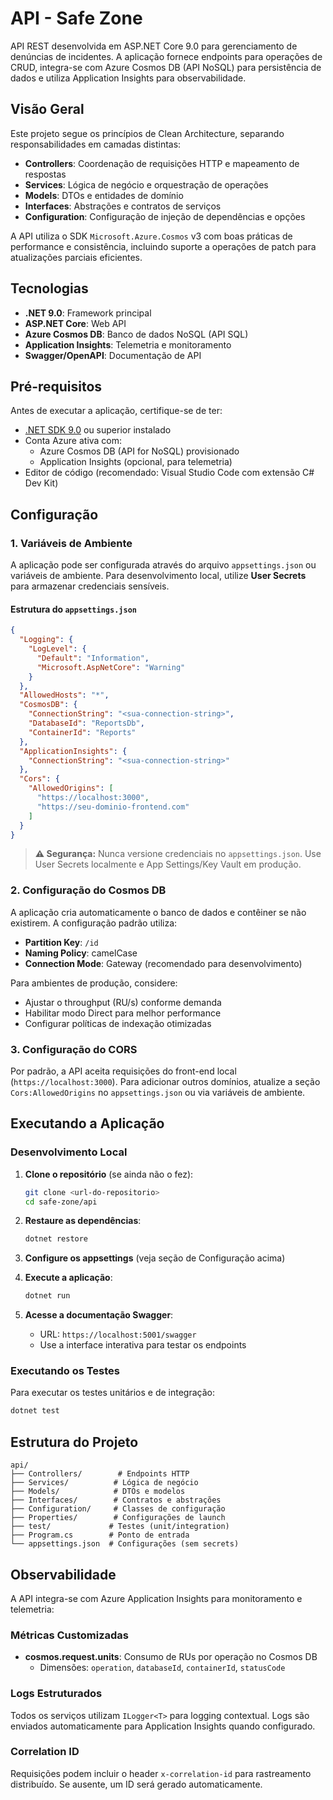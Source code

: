 # API - Safe Zone

API REST desenvolvida em ASP.NET Core 9.0 para gerenciamento de denúncias de incidentes. A aplicação fornece endpoints para operações de CRUD, integra-se com Azure Cosmos DB (API NoSQL) para persistência de dados e utiliza Application Insights para observabilidade.

## Visão Geral

Este projeto segue os princípios de Clean Architecture, separando responsabilidades em camadas distintas:

- **Controllers**: Coordenação de requisições HTTP e mapeamento de respostas
- **Services**: Lógica de negócio e orquestração de operações
- **Models**: DTOs e entidades de domínio
- **Interfaces**: Abstrações e contratos de serviços
- **Configuration**: Configuração de injeção de dependências e opções

A API utiliza o SDK `Microsoft.Azure.Cosmos` v3 com boas práticas de performance e consistência, incluindo suporte a operações de patch para atualizações parciais eficientes.

## Tecnologias

- **.NET 9.0**: Framework principal
- **ASP.NET Core**: Web API
- **Azure Cosmos DB**: Banco de dados NoSQL (API SQL)
- **Application Insights**: Telemetria e monitoramento
- **Swagger/OpenAPI**: Documentação de API

## Pré-requisitos

Antes de executar a aplicação, certifique-se de ter:

- [.NET SDK 9.0](https://dotnet.microsoft.com/download/dotnet/9.0) ou superior instalado
- Conta Azure ativa com:
  - Azure Cosmos DB (API for NoSQL) provisionado
  - Application Insights (opcional, para telemetria)
- Editor de código (recomendado: Visual Studio Code com extensão C# Dev Kit)

## Configuração

### 1. Variáveis de Ambiente

A aplicação pode ser configurada através do arquivo `appsettings.json` ou variáveis de ambiente. Para desenvolvimento local, utilize **User Secrets** para armazenar credenciais sensíveis.

#### Estrutura do `appsettings.json`

```json
{
  "Logging": {
    "LogLevel": {
      "Default": "Information",
      "Microsoft.AspNetCore": "Warning"
    }
  },
  "AllowedHosts": "*",
  "CosmosDB": {
    "ConnectionString": "<sua-connection-string>",
    "DatabaseId": "ReportsDb",
    "ContainerId": "Reports"
  },
  "ApplicationInsights": {
    "ConnectionString": "<sua-connection-string>"
  },
  "Cors": {
    "AllowedOrigins": [
      "https://localhost:3000",
      "https://seu-dominio-frontend.com"
    ]
  }
}
```

> **⚠️ Segurança:** Nunca versione credenciais no `appsettings.json`. Use User Secrets localmente e App Settings/Key Vault em produção.

### 2. Configuração do Cosmos DB

A aplicação cria automaticamente o banco de dados e contêiner se não existirem. A configuração padrão utiliza:

- **Partition Key**: `/id`
- **Naming Policy**: camelCase
- **Connection Mode**: Gateway (recomendado para desenvolvimento)

Para ambientes de produção, considere:
- Ajustar o throughput (RU/s) conforme demanda
- Habilitar modo Direct para melhor performance
- Configurar políticas de indexação otimizadas

### 3. Configuração do CORS

Por padrão, a API aceita requisições do front-end local (`https://localhost:3000`). Para adicionar outros domínios, atualize a seção `Cors:AllowedOrigins` no `appsettings.json` ou via variáveis de ambiente.

## Executando a Aplicação

### Desenvolvimento Local

1. **Clone o repositório** (se ainda não o fez):
   ```bash
   git clone <url-do-repositorio>
   cd safe-zone/api
   ```

2. **Restaure as dependências**:
   ```bash
   dotnet restore
   ```

3. **Configure os appsettings** (veja seção de Configuração acima)

4. **Execute a aplicação**:
   ```bash
   dotnet run
   ```

5. **Acesse a documentação Swagger**:
   - URL: `https://localhost:5001/swagger`
   - Use a interface interativa para testar os endpoints

### Executando os Testes

Para executar os testes unitários e de integração:

```bash
dotnet test
```

## Estrutura do Projeto

```
api/
├── Controllers/        # Endpoints HTTP
├── Services/          # Lógica de negócio
├── Models/            # DTOs e modelos
├── Interfaces/        # Contratos e abstrações
├── Configuration/     # Classes de configuração
├── Properties/        # Configurações de launch
├── test/             # Testes (unit/integration)
├── Program.cs        # Ponto de entrada
└── appsettings.json  # Configurações (sem secrets)
```

## Observabilidade

A API integra-se com Azure Application Insights para monitoramento e telemetria:

### Métricas Customizadas

- **cosmos.request.units**: Consumo de RUs por operação no Cosmos DB
  - Dimensões: `operation`, `databaseId`, `containerId`, `statusCode`

### Logs Estruturados

Todos os serviços utilizam `ILogger<T>` para logging contextual. Logs são enviados automaticamente para Application Insights quando configurado.

### Correlation ID

Requisições podem incluir o header `x-correlation-id` para rastreamento distribuído. Se ausente, um ID será gerado automaticamente.